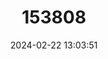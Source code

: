 ---
title: "153808"
category: "Fallicambarus dissitus"
draft: false
date: 2024-02-22 13:03:51
languages:
  English: ["Pine Hills Digger"]
---